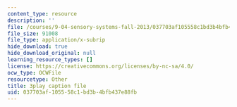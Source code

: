 ```yaml
---
content_type: resource
description: ''
file: /courses/9-04-sensory-systems-fall-2013/037703af105558c1bd3b4bfb437e88fb_ly5LmLte50.vtt
file_size: 91008
file_type: application/x-subrip
hide_download: true
hide_download_original: null
learning_resource_types: []
license: https://creativecommons.org/licenses/by-nc-sa/4.0/
ocw_type: OCWFile
resourcetype: Other
title: 3play caption file
uid: 037703af-1055-58c1-bd3b-4bfb437e88fb
---
```

